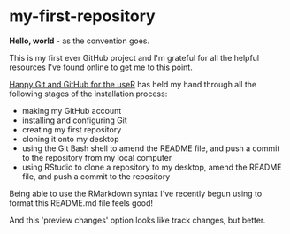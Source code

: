 # my-first-repository

**Hello, world** - as the convention goes.

This is my first ever GitHub project and I'm grateful for all the helpful resources I've found online to get me to this point.

[Happy Git and GitHub for the useR](https://happygitwithr.com/) has held my hand through all the following stages of the installation process:
* making my GitHub account
* installing and configuring Git
* creating my first repository
* cloning it onto my desktop
* using the Git Bash shell to amend the README file, and push a commit to the repository from my local computer
* using RStudio to clone a repository to my desktop, amend the README file, and push a commit to the repository  

Being able to use the RMarkdown syntax I've recently begun using to format this README.md file feels good!  

And this 'preview changes' option looks like track changes, but better.
